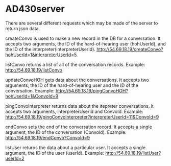 # AD430server
There are several different requests which may be made of the server to return json data.

createConvo is used to make a new record in the DB for a conversation. It accepts two arguments, the ID of the hard-of-hearing
user (hohUserId), and the ID of the interpreter(interpreterUserId).
http://54.69.18.19/createConvo?hohUserId=1&interpreterUserId=5

listConvo returns a list of all of the conversation records. Example: http://54.69.18.19/listConvo

updateConvoHOH gets data about the conversations. It accepts two arguments, the ID of the hard-of-hearing user and the ID of
the conversation. Example: http://54.69.18.19/pingConvoHOH?hohUserId=1&ConvoId=9

pingConvoInterpreter returns data about the itepreter conversations. It accepts two arguments, interpreterUserId and ConvoId.
Example: http://54.69.18.19/pingConvoInterpreter?interpreterUserId=11&ConvoId=9

endConvo sets the end of the conversation record. It accepts a single argument, the ID of the conversation (ConvoId).
Example: http://54.69.18.19/endConvo?ConvoId=9

listUser returns the data about a particular user. It accepts a single argument, the ID of the user (userId).
Example: http://54.69.18.19/listUser?userId=2
